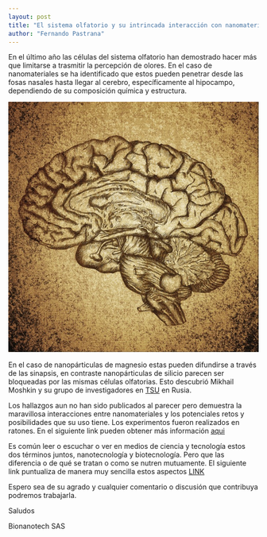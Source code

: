 ```yaml
---
layout: post
title: "El sistema olfatorio y su intrincada interacción con nanomateriales"
author: "Fernando Pastrana"
---
```


En el último año las células del sistema olfatorio han demostrado hacer más que limitarse a trasmitir la percepción de olores. En el caso de nanomateriales se ha identificado que estos pueden penetrar desde las fosas nasales hasta llegar al cerebro, específicamente al hipocampo, dependiendo de su composición química y estructura. 

<p align="center"> 
<img src="\assets\images\post\brain_antique.png">
</p>

En el caso de nanopárticulas de magnesio estas pueden difundirse a través de las sinapsis, en contraste nanopárticulas de silicio parecen ser bloqueadas por las mismas células olfatorias. Esto descubrió Mikhail Moshkin y su grupo de investigadores en [TSU](http://en.tsu.ru/news/tsu-found-how-nanoparticles-from-the-environment-enter-the-brain/) en Rusia. 

Los hallazgos aun no han sido publicados al parecer pero demuestra la maravillosa interacciones entre nanomateriales y los potenciales retos y posibilidades que su uso tiene. Los experimentos fueron realizados en ratones. En el siguiente link pueden obtener más información [aqui](http://en.tsu.ru/news/tsu-found-how-nanoparticles-from-the-environment-enter-the-brain/)


Es común leer o escuchar o ver en medios de ciencia y tecnología estos dos términos juntos, nanotecnología y biotecnología. Pero que las diferencia o de qué se tratan o como se nutren mutuamente. El siguiente link puntualiza de manera muy sencilla estos aspectos [LINK](https://www.biospace.com/article/looking-at-nanotechnology-in-biotechnology/.)

Espero sea de su agrado y cualquier comentario o discusión que contribuya podremos trabajarla.

Saludos

Bionanotech SAS
